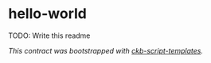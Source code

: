 # hello-world

TODO: Write this readme

_This contract was bootstrapped with [ckb-script-templates]._

[ckb-script-templates]: https://github.com/cryptape/ckb-script-templates
